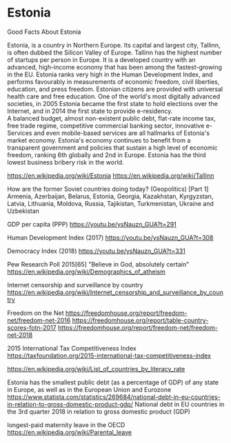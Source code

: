 # Estonia
Good Facts About Estonia

Estonia, is a country in Northern Europe. Its capital and largest city, Tallinn, is often dubbed the Silicon Valley of Europe. Tallinn has the highest number of startups per person in Europe. It is a developed country with an advanced, high-income economy that has been among the fastest-growing in the EU. Estonia ranks very high in the Human Development Index, and performs favourably in measurements of economic freedom, civil liberties, education, and press freedom. Estonian citizens are provided with universal health care and free education. One of the world's most digitally advanced societies, in 2005 Estonia became the first state to hold elections over the Internet, and in 2014 the first state to provide e-residency.  
A balanced budget, almost non-existent public debt, flat-rate income tax, free trade regime, competitive commercial banking sector, innovative e-Services and even mobile-based services are all hallmarks of Estonia's market economy.
Estonia's economy continues to benefit from a transparent government and policies that sustain a high level of economic freedom, ranking 6th globally and 2nd in Europe. Estonia has the third lowest business bribery risk in the world.

https://en.wikipedia.org/wiki/Estonia
https://en.wikipedia.org/wiki/Tallinn


How are the former Soviet countries doing today? (Geopolitics) [Part 1]
Armenia, Azerbaijan, Belarus, Estonia, Georgia, Kazakhstan, Kyrgyzstan, Latvia, Lithuania, Moldova, Russia, Tajikistan, Turkmenistan, Ukraine and Uzbekistan

GDP per capita (PPP)
https://youtu.be/ysNauzn_GUA?t=291

Human Development Index (2017)
https://youtu.be/ysNauzn_GUA?t=308

Democracy Index (2018)
https://youtu.be/ysNauzn_GUA?t=331


Pew Research Poll 2015[65]
"Believe in God, absolutely certain"
https://en.wikipedia.org/wiki/Demographics_of_atheism


Internet censorship and surveillance by country
https://en.wikipedia.org/wiki/Internet_censorship_and_surveillance_by_country

Freedom on the Net
https://freedomhouse.org/report/freedom-net/freedom-net-2016
https://freedomhouse.org/report/table-country-scores-fotn-2017
https://freedomhouse.org/report/freedom-net/freedom-net-2018

2015 International Tax Competitiveness Index
https://taxfoundation.org/2015-international-tax-competitiveness-index


https://en.wikipedia.org/wiki/List_of_countries_by_literacy_rate


Estonia has the smallest public debt (as a percentage of GDP) of any state in Europe, as well as in the European Union and Eurozone
https://www.statista.com/statistics/269684/national-debt-in-eu-countries-in-relation-to-gross-domestic-product-gdp/
National debt in EU countries in the 3rd quarter 2018 in relation to gross domestic product (GDP)


longest-paid maternity leave in the OECD
https://en.wikipedia.org/wiki/Parental_leave
